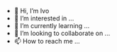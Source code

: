 - 👋 Hi, I’m Ivo
- 👀 I’m interested in ...
- 🌱 I’m currently learning ...
- 💞️ I’m looking to collaborate on ...
- 📫 How to reach me ...

<!---
imeciar/imeciar is a ✨ special ✨ repository because its `README.md` (this file) appears on your GitHub profile.
You can click the Preview link to take a look at your changes.
--->
